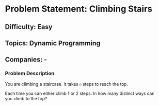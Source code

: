 # Problem Statement: Climbing Stairs

## Difficulty: Easy

## Topics: Dynamic Programming

## Companies: -

### Problem Description

You are climbing a staircase. It takes `n` steps to reach the top.

Each time you can either climb 1 or 2 steps. In how many distinct ways can you climb to the top?

